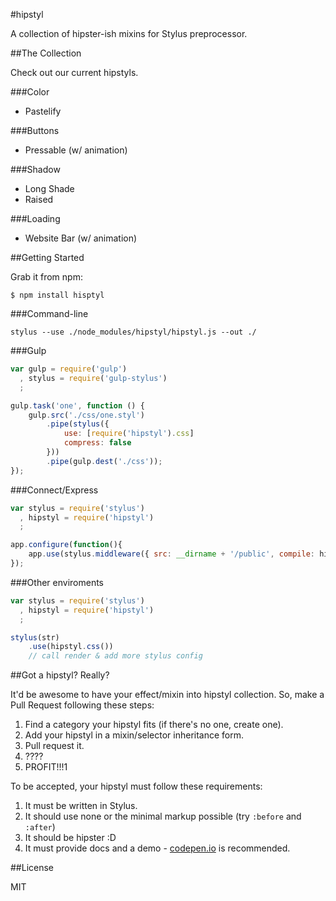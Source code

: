 #hipstyl

A collection of hipster-ish mixins for Stylus preprocessor.

##The Collection

Check out our current hipstyls.

###Color

 - Pastelify

###Buttons

- Pressable (w/ animation)

###Shadow

- Long Shade
- Raised

###Loading

- Website Bar (w/ animation)


##Getting Started

Grab it from npm:

```
$ npm install hisptyl
```

###Command-line

```
stylus --use ./node_modules/hipstyl/hipstyl.js --out ./
```

###Gulp

```javascript
var gulp = require('gulp')
  , stylus = require('gulp-stylus')
  ;

gulp.task('one', function () {
    gulp.src('./css/one.styl')
        .pipe(stylus({
            use: [require('hipstyl').css]
            compress: false
        }))
        .pipe(gulp.dest('./css'));
});
```

###Connect/Express

```javascript
var stylus = require('stylus')
  , hipstyl = require('hipstyl')
  ;

app.configure(function(){
    app.use(stylus.middleware({ src: __dirname + '/public', compile: hipstyl.middleware }));
});
```

###Other enviroments

```javascript
var stylus = require('stylus')
  , hipstyl = require('hipstyl')
  ;

stylus(str)
    .use(hipstyl.css())
    // call render & add more stylus config
```

##Got a hipstyl? Really?

It'd be awesome to have your effect/mixin into hipstyl collection. So, make a Pull Request following these steps:

1. Find a category your hipstyl fits (if there's no one, create one).
2. Add your hipstyl in a mixin/selector inheritance form.
3. Pull request it.
4. ????
5. PROFIT!!!1

To be accepted, your hipstyl must follow these requirements:

1. It must be written in Stylus.
2. It should use none or the minimal markup possible (try `:before` and `:after`)
3. It should be hipster :D
4. It must provide docs and a demo - [codepen.io][] is recommended.

##License

MIT


<!-- links -->
[codepen.io]: http://codepen.io/
